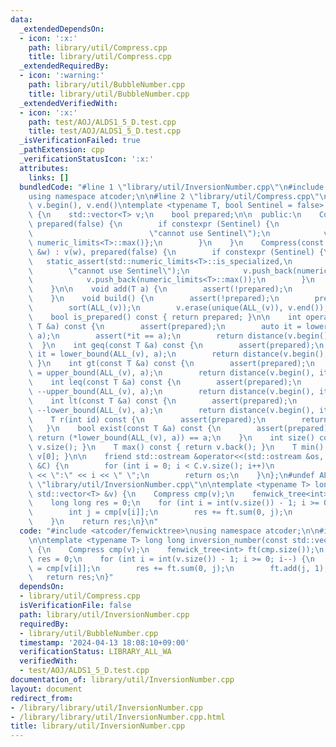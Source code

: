 ```yaml
---
data:
  _extendedDependsOn:
  - icon: ':x:'
    path: library/util/Compress.cpp
    title: library/util/Compress.cpp
  _extendedRequiredBy:
  - icon: ':warning:'
    path: library/util/BubbleNumber.cpp
    title: library/util/BubbleNumber.cpp
  _extendedVerifiedWith:
  - icon: ':x:'
    path: test/AOJ/ALDS1_5_D.test.cpp
    title: test/AOJ/ALDS1_5_D.test.cpp
  _isVerificationFailed: true
  _pathExtension: cpp
  _verificationStatusIcon: ':x:'
  attributes:
    links: []
  bundledCode: "#line 1 \"library/util/InversionNumber.cpp\"\n#include <atcoder/fenwicktree>\n\
    using namespace atcoder;\n\n#line 2 \"library/util/Compress.cpp\"\n#define ALL_(v)\
    \ v.begin(), v.end()\ntemplate <typename T, bool Sentinel = false> class Compress\
    \ {\n    std::vector<T> v;\n    bool prepared;\n\n  public:\n    Compress() :\
    \ prepared(false) {\n        if constexpr (Sentinel) {\n            static_assert(std::numeric_limits<T>::is_specialized,\n\
    \                          \"cannot use Sentinel\");\n            v = {numeric_limits<T>::min(),\
    \ numeric_limits<T>::max()};\n        }\n    }\n    Compress(const std::vector<T>\
    \ &w) : v(w), prepared(false) {\n        if constexpr (Sentinel) {\n         \
    \   static_assert(std::numeric_limits<T>::is_specialized,\n                  \
    \        \"cannot use Sentinel\");\n            v.push_back(numeric_limits<T>::min());\n\
    \            v.push_back(numeric_limits<T>::max());\n        }\n        build();\n\
    \    }\n\n    void add(T a) {\n        assert(!prepared);\n        v.push_back(a);\n\
    \    }\n    void build() {\n        assert(!prepared);\n        prepared = true;\n\
    \        sort(ALL_(v));\n        v.erase(unique(ALL_(v)), v.end());\n    }\n\n\
    \    bool is_prepared() const { return prepared; }\n\n    int operator[](const\
    \ T &a) const {\n        assert(prepared);\n        auto it = lower_bound(ALL_(v),\
    \ a);\n        assert(*it == a);\n        return distance(v.begin(), it);\n  \
    \  }\n    int geq(const T &a) const {\n        assert(prepared);\n        auto\
    \ it = lower_bound(ALL_(v), a);\n        return distance(v.begin(), it);\n   \
    \ }\n    int gt(const T &a) const {\n        assert(prepared);\n        auto it\
    \ = upper_bound(ALL_(v), a);\n        return distance(v.begin(), it);\n    }\n\
    \    int leq(const T &a) const {\n        assert(prepared);\n        auto it =\
    \ --upper_bound(ALL_(v), a);\n        return distance(v.begin(), it);\n    }\n\
    \    int lt(const T &a) const {\n        assert(prepared);\n        auto it =\
    \ --lower_bound(ALL_(v), a);\n        return distance(v.begin(), it);\n    }\n\
    \    T r(int id) const {\n        assert(prepared);\n        return v[id];\n \
    \   }\n    bool exist(const T &a) const {\n        assert(prepared);\n       \
    \ return (*lower_bound(ALL_(v), a)) == a;\n    }\n    int size() const { return\
    \ v.size(); }\n    T max() const { return v.back(); }\n    T min() const { return\
    \ v[0]; }\n\n    friend std::ostream &operator<<(std::ostream &os, const Compress\
    \ &C) {\n        for (int i = 0; i < C.v.size(); i++)\n            os << C.v[i]\
    \ << \":\" << i << \" \";\n        return os;\n    }\n};\n#undef ALL_\n#line 5\
    \ \"library/util/InversionNumber.cpp\"\n\ntemplate <typename T> long long inversion_number(const\
    \ std::vector<T> &v) {\n    Compress cmp(v);\n    fenwick_tree<int> ft(cmp.size());\n\
    \    long long res = 0;\n    for (int i = int(v.size()) - 1; i >= 0; i--) {\n\
    \        int j = cmp[v[i]];\n        res += ft.sum(0, j);\n        ft.add(j, 1);\n\
    \    }\n    return res;\n}\n"
  code: "#include <atcoder/fenwicktree>\nusing namespace atcoder;\n\n#include \"library/util/Compress.cpp\"\
    \n\ntemplate <typename T> long long inversion_number(const std::vector<T> &v)\
    \ {\n    Compress cmp(v);\n    fenwick_tree<int> ft(cmp.size());\n    long long\
    \ res = 0;\n    for (int i = int(v.size()) - 1; i >= 0; i--) {\n        int j\
    \ = cmp[v[i]];\n        res += ft.sum(0, j);\n        ft.add(j, 1);\n    }\n \
    \   return res;\n}"
  dependsOn:
  - library/util/Compress.cpp
  isVerificationFile: false
  path: library/util/InversionNumber.cpp
  requiredBy:
  - library/util/BubbleNumber.cpp
  timestamp: '2024-04-13 18:08:10+09:00'
  verificationStatus: LIBRARY_ALL_WA
  verifiedWith:
  - test/AOJ/ALDS1_5_D.test.cpp
documentation_of: library/util/InversionNumber.cpp
layout: document
redirect_from:
- /library/library/util/InversionNumber.cpp
- /library/library/util/InversionNumber.cpp.html
title: library/util/InversionNumber.cpp
---
```

